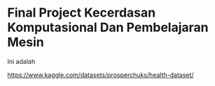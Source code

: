 # Final Project Kecerdasan Komputasional Dan Pembelajaran Mesin
Ini adalah

https://www.kaggle.com/datasets/prosperchuks/health-dataset/